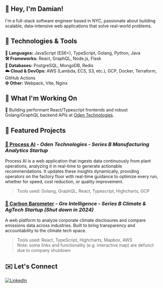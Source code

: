 ## 👋 Hey, I'm Damian!

I'm a full-stack software engineer based in NYC, passionate about building scalable, data-intensive web applications that solve real-world problems.

## 🔧 Technologies & Tools

**📝 Languages:** JavaScript (ES6+), TypeScript, Golang, Python, Java  
**🛠️ Frameworks:** React, GraphQL, Node.js, Flask  
**💾 Databases:** PostgreSQL, MongoDB, Redis  
**☁️ Cloud & DevOps:** AWS (Lambda, ECS, S3, etc.), GCP, Docker, Terraform, GitHub Actions  
**⚙️ Other:** Webpack, Vite, Nginx

## 🧠 What I'm Working On

🚀 Building performant React/Typescript frontends and robust Golang/GraphQL backend APIs at [Oden Technologies](https://oden.io).

## 🌟 Featured Projects

### [🤖 Process AI](https://oden.io/process-ai/#id-demo-block) - *Oden Technologies - Series B Manufacturing Analytics Startup*
Process AI is a web application that ingests data continuously from plant operations, analyzing it in real-time to generate actionable recommendations.
It updates these insights dynamically, providing operators on the factory floor with real-time guidance to optimize every run, whether for speed, cost reduction, or quality improvement.
> Tools used: Golang, GraphQL, React, Typescript, Highcharts, GCP

### [🌱 Carbon Barometer](https://www.carbonbarometer.com/) - *Gro Intelligence - Series B Climate & AgTech Startup (Shut down in 2024)*
A web platform to analyze corporate climate disclosures and compare emissions data across industries. Built to bring transparency and accountability to the climate tech space.

> Tools used: React, TypeScript, Highcharts, Mapbox, AWS     
> Note: some links and functionality (e.g. interactive map) are defunct due to company shutdown

## ✉️ Let's Connect
[![LinkedIn](https://img.shields.io/badge/LinkedIn-0077B5?style=for-the-badge&logo=linkedin&logoColor=white)](https://linkedin.com/in/lim-damian)

